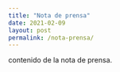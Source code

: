 ```yaml
---
title: "Nota de prensa"
date: 2021-02-09
layout: post
permalink: /nota-prensa/
---
```


contenido de la nota de prensa.